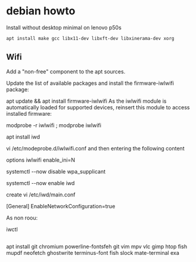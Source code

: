 # debian howto

Install without desktop minimal on lenovo p50s

```bash
apt install make gcc libx11-dev libxft-dev libxinerama-dev xorg
```

## Wifi

Add a "non-free" component to the apt sources.

Update the list of available packages and install the firmware-iwlwifi package:

apt update && apt install firmware-iwlwifi
As the iwlwifi module is automatically loaded for supported devices, reinsert this module to access installed firmware:

modprobe -r iwlwifi ; modprobe iwlwifi

apt install iwd



vi /etc/modeprobe.d/iwlwifi.conf
and then entering the following content

options iwlwifi enable_ini=N



systemctl --now disable wpa_supplicant

systemctl --now enable iwd





create 
vi /etc/iwd/main.conf

[General]
EnableNetworkConfiguration=true

As non roou:

iwctl

## 
apt install git chromium powerline-fontsfeh git vim mpv vlc gimp htop fish mupdf neofetch ghostwrite terminus-font fish slock mate-terminal exa





